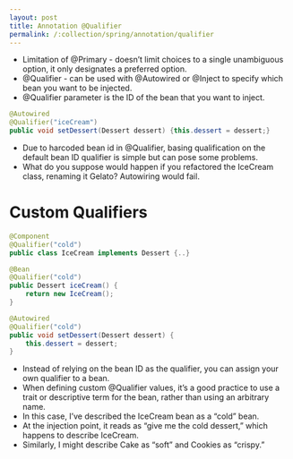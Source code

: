 ```yaml
---
layout: post
title: Annotation @Qualifier
permalink: /:collection/spring/annotation/qualifier
---
```


- Limitation of @Primary - doesn’t limit choices to a single unambiguous option, it only designates a preferred option.
- @Qualifier - can be used with @Autowired or @Inject to specify which bean you want to be injected. 
- @Qualifier parameter is the ID of the bean that you want to inject.

```java
@Autowired
@Qualifier("iceCream")
public void setDessert(Dessert dessert) {this.dessert = dessert;}
```
- Due to harcoded bean id in @Qualifier, basing qualification on the default bean ID qualifier is simple but can pose some problems.
- What do you suppose would happen if you refactored the IceCream class, renaming it Gelato? Autowiring would fail.

# Custom Qualifiers

```java
@Component
@Qualifier("cold")
public class IceCream implements Dessert {..}

@Bean
@Qualifier("cold")
public Dessert iceCream() {
    return new IceCream();
}
```
```java
@Autowired
@Qualifier("cold")
public void setDessert(Dessert dessert) {
    this.dessert = dessert;
}
```

- Instead of relying on the bean ID as the qualifier, you can assign your own qualifier to a bean.
- When defining custom @Qualifier values, it’s a good practice to use a trait or descriptive term for the bean, rather than using an arbitrary name.
- In this case, I’ve described the IceCream bean as a “cold” bean.
- At the injection point, it reads as “give me the cold dessert,” which happens to describe IceCream.
- Similarly, I might describe Cake as “soft” and Cookies as “crispy.”

